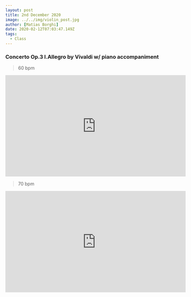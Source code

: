 ```yaml
---
layout: post
title: 2nd December 2020
image: ../../img/violin_post.jpg
author: [Matias Borghi]
date: 2020-02-12T07:03:47.149Z
tags:
  - Class
---
```


### Concerto Op.3 I.Allegro by Vivaldi w/ piano accompaniment

> 60 bpm

<iframe width="560" height="315" src="https://www.youtube.com/embed/yv9xW8r62sI" frameborder="0" allow="accelerometer; autoplay; clipboard-write; encrypted-media; gyroscope; picture-in-picture" allowfullscreen></iframe>

> 70 bpm

<iframe width="560" height="315" src="https://www.youtube.com/embed/KT9BneIJJnI" frameborder="0" allow="accelerometer; autoplay; clipboard-write; encrypted-media; gyroscope; picture-in-picture" allowfullscreen></iframe>